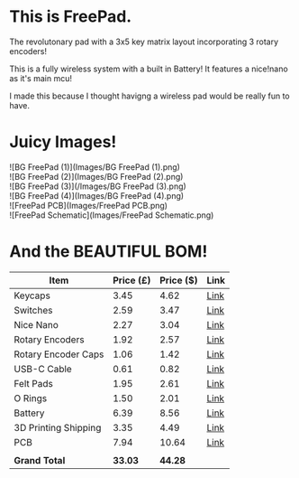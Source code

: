 # This is FreePad.
The revolutonary pad with a 3x5 key matrix layout incorporating 3 rotary encoders!

This is a fully wireless system with a built in Battery! It features a nice!nano as it's main mcu!

I made this because I thought havigng a wireless pad would be really fun to have.

# Juicy Images!
![BG FreePad (1)](Images/BG FreePad (1).png)  
![BG FreePad (2)](Images/BG FreePad (2).png)  
![BG FreePad (3)](/Images/BG FreePad (3).png)  
![BG FreePad (4)](Images/BG FreePad (4).png)  
![FreePad PCB](Images/FreePad PCB.png)  
![FreePad Schematic](Images/FreePad Schematic.png)  

# And the BEAUTIFUL BOM!

| Item                 | Price (£) | Price (\$) | Link                                                                           |
| -------------------- | --------- | ---------- | ------------------------------------------------------------------------------ |
| Keycaps              | 3.45      | 4.62       | [Link](https://www.aliexpress.com/item/1005006005905021.html)                  |
| Switches             | 2.59      | 3.47       | [Link](https://www.aliexpress.com/item/1005006578935785.html)                  |
| Nice Nano            | 2.27      | 3.04       | [Link](https://www.aliexpress.com/item/1005001621678794.html)                  |
| Rotary Encoders      | 1.92      | 2.57       | [Link](https://www.aliexpress.com/item/33014968983.html)                       |
| Rotary Encoder Caps  | 1.06      | 1.42       | [Link](https://www.aliexpress.com/item/1005005983134515.html)                  |
| USB-C Cable          | 0.61      | 0.82       | [Link](https://www.aliexpress.com/item/33014968983.html)                       |
| Felt Pads            | 1.95      | 2.61       | [Link](https://www.aliexpress.com/item/1005002289117326.html)                  |
| O Rings              | 1.50      | 2.01       | [Link](https://www.aliexpress.com/item/1005005950575947.html)                  |
| Battery              | 6.39      | 8.56       | [Link](https://www.amazon.co.uk/gp/product/B0C7462TMS?smid=ASLRAS85RTYN3&th=1) |
| 3D Printing Shipping | 3.35      | 4.49       | [Link](https://send.royalmail.com/?iid=RM0624_NAV_SEND)                        |
| PCB                  | 7.94      | 10.64      | [Link](https://jlcpcb.com/)                                                    |
|                      |           |            |                                                                                |
| **Grand Total**      | **33.03** | **44.28**  |                                                                                |
